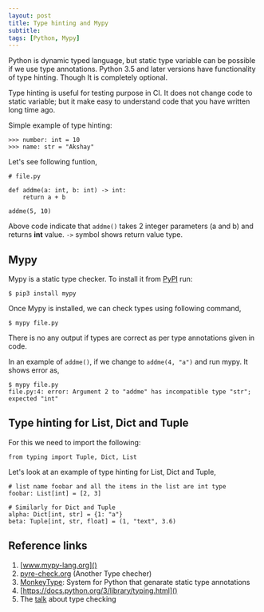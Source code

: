 ```yaml
---
layout: post
title: Type hinting and Mypy
subtitle:
tags: [Python, Mypy]
---
```


Python is dynamic typed language, but static type variable can be
possible if we use type annotations. Python 3.5 and later versions
have functionality of type hinting. Though It is completely optional.

Type hinting is useful for testing purpose in CI. It does not change
code to static variable; but it make easy to understand code that you
have written long time ago.

Simple example of type hinting:
```
>>> number: int = 10
>>> name: str = "Akshay"
```

Let's see following funtion,
```
# file.py

def addme(a: int, b: int) -> int:
    return a + b

addme(5, 10)
```

Above code indicate that `addme()` takes 2 integer parameters (a and b) and
returns **int** value. `->` symbol shows return value type.

## Mypy

Mypy is a static type checker. To install it from [PyPI](https://pypi.org/) run:

```
$ pip3 install mypy
```

Once Mypy is installed, we can check types using following command,

```
$ mypy file.py
```

There is no any output if types are correct as per type annotations
given in code.

In an example of `addme()`, if we change to `addme(4, "a")` and run
mypy. It shows error as,

```
$ mypy file.py
file.py:4: error: Argument 2 to "addme" has incompatible type "str"; expected "int"
```


## Type hinting for List, Dict and Tuple

For this we need to import the following:

```
from typing import Tuple, Dict, List
```

Let's look at an example of type hinting for List, Dict and Tuple,

```
# list name foobar and all the items in the list are int type
foobar: List[int] = [2, 3]

# Similarly for Dict and Tuple
alpha: Dict[int, str] = {1: "a"}
beta: Tuple[int, str, float] = (1, "text", 3.6)
```

## Reference links

1. [www.mypy-lang.org]()
2. [pyre-check.org]() (Another Type checher)
3. [MonkeyType](https://github.com/instagram/MonkeyType): System for Python
   that genarate static type annotations
4. [https://docs.python.org/3/library/typing.html]()
5. The [talk](https://www.youtube.com/watch?v=pMgmKJyWKn8) about type checking

